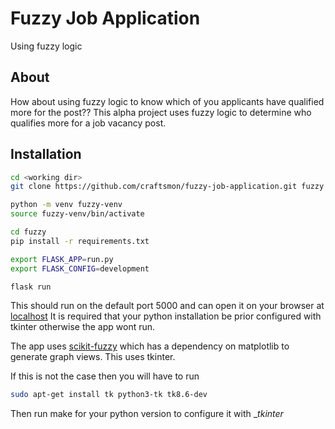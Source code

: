 # Fuzzy Job Application
Using fuzzy logic

## About
How about using fuzzy logic to know which of you applicants have qualified more for the post??
This alpha project uses fuzzy logic to determine who qualifies more for a job vacancy post.

## Installation
``` bash
cd <working dir>
git clone https://github.com/craftsmon/fuzzy-job-application.git fuzzy

python -m venv fuzzy-venv
source fuzzy-venv/bin/activate

cd fuzzy
pip install -r requirements.txt

export FLASK_APP=run.py
export FLASK_CONFIG=development

flask run
```

This should run on the default port 5000 and can open it on your browser at [localhost](localhost:5000)
It is required that your python installation be prior configured with tkinter otherwise the app wont run.

The app uses [scikit-fuzzy](http://pythonhosted.org/scikit-fuzzy) which has a dependency on matplotlib to generate graph views. This uses tkinter.

If this is not the case then you will have to run

``` bash
sudo apt-get install tk python3-tk tk8.6-dev
```

Then run make for your python version to configure it with __tkinter_

